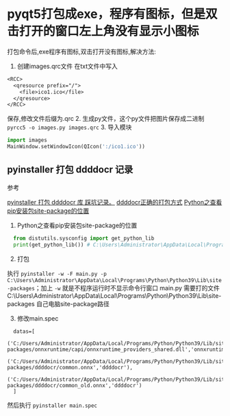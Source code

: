 # pyqt5打包成exe，程序有图标，但是双击打开的窗口左上角没有显示小图标

打包命令后,exe程序有图标,双击打开没有图标,解决方法:

1. 创建images.qrc文件
在txt文件中写入

```txt
<RCC>
  <qresource prefix="/">
    <file>ico1.ico</file>
  </qresource>
</RCC>
```

保存,修改文件后缀为.qrc
2. 生成py文件，这个py文件把图片保存成二进制
`pyrcc5 -o images.py images.qrc`
3. 导入模块

```py
import images
MainWindow.setWindowIcon(QIcon(':/ico1.ico'))
```

## pyinstaller 打包 ddddocr 记录

参考

[pyinstaller 打包 ddddocr 库 踩坑记录。](https://zhuanlan.zhihu.com/p/456894600)
[ddddocr正确的打包方式](https://code84.com/795049.html)
[Python之查看pip安装包site-package的位置](https://blog.csdn.net/qq_24256877/article/details/108327246)

1. Python之查看pip安装包site-package的位置

```py
  from distutils.sysconfig import get_python_lib
  print(get_python_lib()) # C:\Users\Administrator\AppData\Local\Programs\Python\Python39\Lib\site-packages
```

2. 打包

执行 `pyinstaller -w -F main.py -p C:\Users\Administrator\AppData\Local\Programs\Python\Python39\Lib\site-packages`；加上 `-w` 就是不程序运行时不显示命令行窗口
main.py 需要打的文件
C:\Users\Administrator\AppData\Local\Programs\Python\Python39\Lib\site-packages 自己电脑site-package路径

3. 修改main.spec

```spec
  datas=[
    ('C:/Users/Administrator/AppData/Local/Programs/Python/Python39/Lib/site-packages/onnxruntime/capi/onnxruntime_providers_shared.dll','onnxruntime\\capi'),
    ('C:/Users/Administrator/AppData/Local/Programs/Python/Python39/Lib/site-packages/ddddocr/common.onnx','ddddocr'),
    ('C:/Users/Administrator/AppData/Local/Programs/Python/Python39/Lib/site-packages/ddddocr/common_old.onnx','ddddocr')
  ]
```

然后执行 `pyinstaller main.spec`
